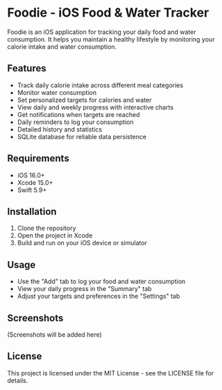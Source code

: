 # Foodie - iOS Food & Water Tracker

Foodie is an iOS application for tracking your daily food and water consumption. It helps you maintain a healthy lifestyle by monitoring your calorie intake and water consumption.

## Features

- Track daily calorie intake across different meal categories
- Monitor water consumption
- Set personalized targets for calories and water
- View daily and weekly progress with interactive charts
- Get notifications when targets are reached
- Daily reminders to log your consumption
- Detailed history and statistics
- SQLite database for reliable data persistence

## Requirements

- iOS 16.0+
- Xcode 15.0+
- Swift 5.9+

## Installation

1. Clone the repository
2. Open the project in Xcode
3. Build and run on your iOS device or simulator

## Usage

- Use the "Add" tab to log your food and water consumption
- View your daily progress in the "Summary" tab
- Adjust your targets and preferences in the "Settings" tab

## Screenshots

(Screenshots will be added here)

## License

This project is licensed under the MIT License - see the LICENSE file for details.
